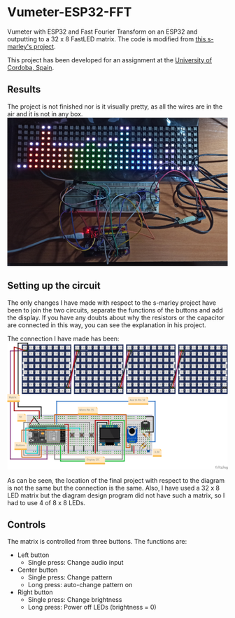 # Vumeter-ESP32-FFT
Vumeter with ESP32 and Fast Fourier Transform on an ESP32 and outputting to a 32 x 8 FastLED matrix. The code is modified from [this s-marley's project](https://github.com/s-marley/ESP32_FFT_VU).

This project has been developed for an assignment at the [University of Cordoba, Spain](https://www.uco.es/).

## Results
The project is not finished nor is it visually pretty, as all the wires are in the air and it is not in any box.
![Photo of the project](images/project.jpg)

## Setting up the circuit
The only changes I have made with respect to the s-marley project have been to join the two circuits, separate the functions of the buttons and add the display.
If you have any doubts about why the resistors or the capacitor are connected in this way, you can see the explanation in his project.

The connection I have made has been:
![Diagram of the project](images/diagram.png)

As can be seen, the location of the final project with respect to the diagram is not the same but the connection is the same. Also, I have used a 32 x 8 LED matrix but the diagram design program did not have such a matrix, so I had to use 4 of 8 x 8 LEDs.

## Controls
The matrix is controlled from three buttons. The functions are:
* Left button
    - Single press: Change audio input
* Center button
    - Single press: Change pattern
    - Long press: auto-change pattern on
* Right button
    - Single press: Change brightness
    - Long press: Power off LEDs (brightness = 0)
